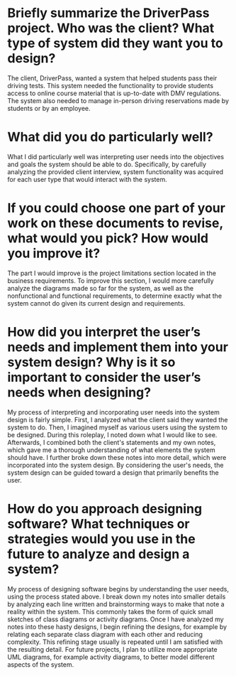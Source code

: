 # Briefly summarize the DriverPass project. Who was the client? What type of system did they want you to design?
The client, DriverPass, wanted a system that helped students pass their driving tests. This system needed the functionality to provide students access to online course material that is up-to-date with DMV regulations. The system also needed to manage in-person driving reservations made by students or by an employee.

# What did you do particularly well?
What I did particularly well was interpreting user needs into the objectives and goals the system should be able to do. Specifically, by carefully analyzing the provided client interview, system functionality was acquired for each user type that would interact with the system.

# If you could choose one part of your work on these documents to revise, what would you pick? How would you improve it?
The part I would improve is the project limitations section located in the business requirements. To improve this section, I would more carefully analyze the diagrams made so far for the system, as well as the nonfunctional and functional requirements, to determine exactly what the system cannot do given its current design and requirements.

# How did you interpret the user’s needs and implement them into your system design? Why is it so important to consider the user’s needs when designing?
My process of interpreting and incorporating user needs into the system design is fairly simple. First, I analyzed what the client said they wanted the system to do. Then, I imagined myself as various users using the system to be designed. During this roleplay, I noted down what I would like to see. Afterwards, I combined both the client's statements and my own notes, which gave me a thorough understanding of what elements the system should have. I further broke down these notes into more detail, which were incorporated into the system design. By considering the user's needs, the system design can be guided toward a design that primarily benefits the user.

# How do you approach designing software? What techniques or strategies would you use in the future to analyze and design a system?
My process of designing software begins by understanding the user needs, using the process stated above. I break down my notes into smaller details by analyzing each line written and brainstorming ways to make that note a reality within the system. This commonly takes the form of quick small sketches of class diagrams or activity diagrams. Once I have analyzed my notes into these hasty designs, I begin refining the designs, for example by relating each separate class diagram with each other and reducing complexity. This refining stage usually is repeated until I am satisfied with the resulting detail. For future projects, I plan to utilize more appropriate UML diagrams, for example activity diagrams, to better model different aspects of the system.
